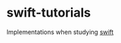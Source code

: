 # swift-tutorials

Implementations when studying [swift](https://developer.apple.com/tutorials/develop-in-swift-tutorials)
